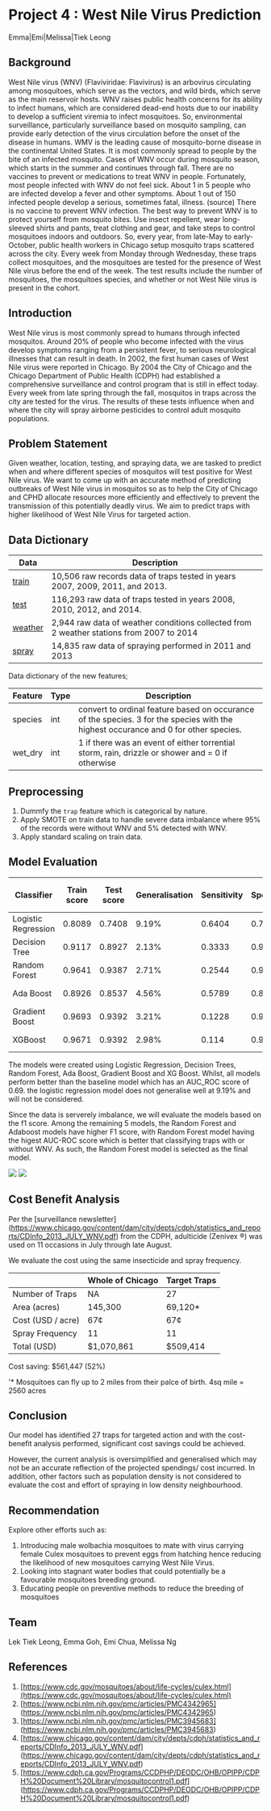 # Project 4 : West Nile Virus Prediction

Emma|Emi|Melissa|Tiek Leong


## Background
West Nile virus (WNV) (Flaviviridae: Flavivirus) is an arbovirus circulating among mosquitoes, which serve as the vectors, and wild birds, which serve as the main reservoir hosts. WNV raises public health concerns for its ability to infect humans, which are considered dead-end hosts due to our inability to develop a sufficient viremia to infect mosquitoes. So, environmental surveillance, particularly surveillance based on mosquito sampling, can provide early detection of the virus circulation before the onset of the disease in humans.
WMV is the leading cause of mosquito-borne disease in the continental United States. It is most commonly spread to people by the bite of an infected mosquito. Cases of WNV occur during mosquito season, which starts in the summer and continues through fall. There are no vaccines to prevent or medications to treat WNV in people. Fortunately, most people infected with WNV do not feel sick. About 1 in 5 people who are infected develop a fever and other symptoms. About 1 out of 150 infected people develop a serious, sometimes fatal, illness. (source)
There is no vaccine to prevent WNV infection. The best way to prevent WNV is to protect yourself from mosquito bites. Use insect repellent, wear long-sleeved shirts and pants, treat clothing and gear, and take steps to control mosquitoes indoors and outdoors.
So, every year, from late-May to early-October, public health workers in Chicago setup mosquito traps scattered across the city. Every week from Monday through Wednesday, these traps collect mosquitoes, and the mosquitoes are tested for the presence of West Nile virus before the end of the week. The test results include the number of mosquitoes, the mosquitoes species, and whether or not West Nile virus is present in the cohort.

## Introduction
West Nile virus is most commonly spread to humans through infected mosquitos. Around 20% of people who become infected with the virus develop symptoms ranging from a persistent fever, to serious neurological illnesses that can result in death. In 2002, the first human cases of West Nile virus were reported in Chicago. By 2004 the City of Chicago and the Chicago Department of Public Health (CDPH) had established a comprehensive surveillance and control program that is still in effect today. Every week from late spring through the fall, mosquitos in traps across the city are tested for the virus. The results of these tests influence when and where the city will spray airborne pesticides to control adult mosquito populations.

## Problem Statement
Given weather, location, testing, and spraying data, we are tasked to predict when and where different species of mosquitos will test positive for West Nile virus. We want to come up with an accurate method of predicting outbreaks of West Nile virus in mosquitos so as to help the City of Chicago and CPHD  allocate resources more efficiently and effectively to prevent the transmission of this potentially deadly virus. We aim to predict traps with higher likelihood of West Nile Virus for targeted action.

## Data Dictionary

| Data|Description|
| ---| ---|
|[train](../dataset/train.csv)| 10,506 raw records data of traps tested in years 2007, 2009, 2011, and 2013.|
|[test](../dataset/test.csv)| 116,293 raw data of traps tested in years 2008, 2010, 2012, and 2014.|
|[weather](../dataset/weather.csv)| 2,944 raw data of weather conditions collected from 2 weather stations from 2007 to 2014|
| [spray](../dataset/spray.csv)| 14,835 raw data of spraying performed in 2011 and 2013|

Data dictionary of the new features;

| Feature|Type|Description|
| ---| ---| ---|
| species| int| convert to ordinal feature based on occurance of the species. 3 for the species with the highest occurance and 0 for other species.|
| wet_dry| int|1 if there was an event of either torrential storm, rain, drizzle or shower and = 0 if otherwise|


## Preprocessing

1. Dummfy the `trap` feature which is categorical by nature.
2. Apply SMOTE on train data to handle severe data imbalance where 95% of the records were  without WNV and 5% detected with WNV.  
3. Apply standard scaling on train data.


## Model Evaluation

|Classifier|Train score|Test score|Generalisation|Sensitivity|Specificity|Precision|F1 score|Test ROC AUC|Runtime|
|---|---|---|---|---|---|---|---|---|---|
|Logistic Regression|0.8089|0.7408|9.19%|0.6404|0.7464|0.1237|0.2074|0.773|13min 33s|
|Decision Tree|0.9117|0.8927|2.13%|0.3333|0.924|0.1969|0.2476|0.802|11.2s|
|Random Forest|0.9641|0.9387|2.71%|0.2544|0.9769|0.3816|0.3053|0.8703|32min 42s|
|Ada Boost|0.8926|0.8537|4.56%|0.5789|0.8691|0.1982|0.2953|0.8435|1min 33s|
|Gradient Boost|0.9693|0.9392|3.21%|0.1228|0.9848|0.3111|0.1761|0.8693|5min 26s|
|XGBoost|0.9671|0.9392|2.98%|0.114|0.9853|0.3023|0.1656|0.8689|8min 37s|

The models were created using Logistic Regression, Decision Trees, Random Forest, Ada Boost, Gradient Boost and XG Boost. Whilst, all models perform better than the baseline model which has an AUC_ROC score of 0.69. the logistic regression model does not generalise well at 9.19% and will not be considered.

Since the data is serverely imbalance, we will evaluate the models based on the f1 score. Among the remaining 5 models, the Random Forest and Adaboost models have higher F1 score, with Random Forest model having the higest AUC-ROC score which is better that classifying traps with or without WNV. As such, the Random Forest model is selected as the final model.

![](../image/AUC_ROC.png)
![](../image/confusionmatrix.png)


## Cost Benefit Analysis

Per the [surveillance newsletter] (https://www.chicago.gov/content/dam/city/depts/cdph/statistics_and_reports/CDInfo_2013_JULY_WNV.pdf) from the CDPH, adulticide (Zenivex ®) was used on 11 occasions in July through late August. 
  
We evaluate the cost using the same insecticide and spray frequency.

| |Whole of Chicago|Target Traps|
| ---| ---|---|
| Number of Traps| NA|27|
| Area (acres)    | 145,300 |69,120* | 
| Cost (USD / acre)| 67¢ |67¢|
| Spray Frequency | 11    | 11|   
| Total (USD)|$1,070,861|$509,414|

Cost saving: $561,447 (52%)

'* Mosquitoes can fly up to 2 miles from their palce of birth. 4sq mile = 2560 acres

## Conclusion

Our model has identified 27 traps for targeted action and with the cost-benefit analysis performed, significant cost savings could be achieved. 

However, the current analysis is oversimplified and generalised which may not be an accurate reflection of the projected spendings/ cost incurred. In addition, other factors such as population density is not considered to evaluate the cost and effort of spraying in low density neighbourhood.

## Recommendation

Explore other efforts such as:

1. Introducing male wolbachia mosquitoes to mate with virus carrying female Culex mosquitoes to prevent eggs from hatching hence reducing the likelihood of new mosquitoes carrying West Nile Virus.
2. Looking into stagnant water bodies that could potentially be a favourable mosquitoes breeding ground. 
3. Educating people on preventive methods to reduce the breeding of mosquitoes




## Team
Lek Tiek Leong, Emma Goh, Emi Chua, Melissa Ng


## References
1. [https://www.cdc.gov/mosquitoes/about/life-cycles/culex.html](https://www.cdc.gov/mosquitoes/about/life-cycles/culex.html)
2. [https://www.ncbi.nlm.nih.gov/pmc/articles/PMC4342965] (https://www.ncbi.nlm.nih.gov/pmc/articles/PMC4342965)
2. [https://www.ncbi.nlm.nih.gov/pmc/articles/PMC3945683] (https://www.ncbi.nlm.nih.gov/pmc/articles/PMC3945683)
3. [https://www.chicago.gov/content/dam/city/depts/cdph/statistics_and_reports/CDInfo_2013_JULY_WNV.pdf] (https://www.chicago.gov/content/dam/city/depts/cdph/statistics_and_reports/CDInfo_2013_JULY_WNV.pdf)
4. [https://www.cdph.ca.gov/Programs/CCDPHP/DEODC/OHB/OPIPP/CDPH%20Document%20Library/mosquitocontrol1.pdf] (https://www.cdph.ca.gov/Programs/CCDPHP/DEODC/OHB/OPIPP/CDPH%20Document%20Library/mosquitocontrol1.pdf)